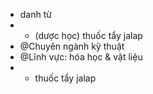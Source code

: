 *  danh từ
*  - (dược học) thuốc tẩy jalap
*  @Chuyên ngành kỹ thuật
*  @Lĩnh vực: hóa học & vật liệu
*  - thuốc tẩy jalap
